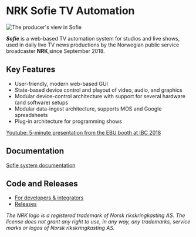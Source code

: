 # NRK Sofie TV Automation

![The producer&apos;s view in Sofie](https://raw.githubusercontent.com/nrkno/Sofie-TV-automation/master/images/Sofie_GUI_example.jpg)

_**Sofie**_ is a web-based TV automation system for studios and live shows, used in daily live TV news productions by the Norwegian public service broadcaster **NRK**[ ](https://www.nrk.no/)since September 2018.

## Key Features

* User-friendly, modern web-based GUI
* State-based device control and playout of video, audio, and graphics
* Modular device-control architecture with support for several hardware \(and software\) setups
* Modular data-ingest architecture, supports MOS and Google spreadsheets
* Plug-in architecture for programming shows

[Youtube: 5-minute presentation from the EBU booth at IBC 2018](https://www.youtube.com/watch?v=LeJxtTA3zms)

## Documentation

[Sofie system documentation](https://sofie.gitbook.io/sofie-tv-automation/documentation)

## Code and Releases

* [For developers & integrators](https://sofie.gitbook.io/sofie-tv-automation/documentation/for-developers)
* [Releases](https://sofie.gitbook.io/sofie-tv-automation/documentation/releases)



_The NRK logo is a registered trademark of Norsk rikskringkasting AS. The license does not grant any right to use, in any way, any trademarks, service marks or logos of Norsk rikskringkasting AS._

